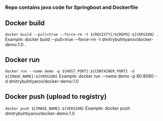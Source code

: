### Repo contains java code for Springboot and Dockerfile  

## Docker build
`docker build --pull=true --force-rm -t ${REGISTY}/${REPO}:${VERSION} .`
Example: docker build --pull=true --force-rm -t dmitrybuhtiyarov/docker-demo:1.0 .

## Docker run
`docker run --name demo -p ${HOST_PORT}:${CONTAINER_PORT} -d ${IMAGE_NAME}:${VERSION}`
Example: docker run --name demo -p 80:8080 -d dmitrybuhtiyarov/docker-demo:1.0

## Docker push (upload to registry)
`docker push ${IMAGE_NAME}:${VERSION}`
Example: docker push dmitrybuhtiyarov/docker-demo:1.0

